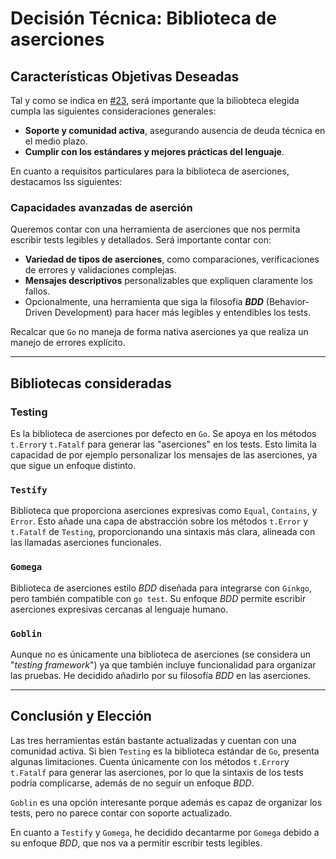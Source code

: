 # Decisión Técnica: Biblioteca de aserciones

## Características Objetivas Deseadas

Tal y como se indica en [#23](https://github.com/adiazcencillo/GranadaInfo/issues/23), será importante que la biliobteca elegida cumpla las siguientes consideraciones generales:

- **Soporte y comunidad activa**, asegurando ausencia de deuda técnica en el medio plazo.
- **Cumplir con los estándares y mejores prácticas del lenguaje**.

En cuanto a requisitos particulares para la biblioteca de aserciones, destacamos lss siguientes:

### **Capacidades avanzadas de aserción**
Queremos contar con una herramienta de aserciones que nos permita escribir tests legibles y detallados. Será importante contar con:
- **Variedad de tipos de aserciones**, como comparaciones, verificaciones de errores y validaciones complejas.
- **Mensajes descriptivos** personalizables que expliquen claramente los fallos.
- Opcionalmente, una herramienta que siga la filosofía **_BDD_** (Behavior-Driven Development) para hacer más legibles y entendibles los tests.

Recalcar que `Go` no maneja de forma nativa aserciones ya que realiza un manejo de errores explícito.

---

## Bibliotecas consideradas


### **Testing**
Es la biblioteca de aserciones por defecto en `Go`. Se apoya en los métodos `t.Error`y `t.Fatalf` para generar las "aserciones" en los tests. Esto limita la capacidad de por ejemplo personalizar los mensajes de las aserciones, ya que sigue un enfoque distinto.

### **`Testify`**
Biblioteca que proporciona aserciones expresivas como `Equal`, `Contains`, y `Error`. Esto añade una capa de abstracción sobre los métodos `t.Error` y `t.Fatalf` de `Testing`, proporcionando una sintaxis más clara, alineada con las llamadas aserciones funcionales. 

### **`Gomega`**
Biblioteca de aserciones estilo _BDD_ diseñada para integrarse con `Ginkgo`, pero también compatible con `go test`. Su enfoque _BDD_ permite escribir aserciones expresivas cercanas al lenguaje humano.

### **`Goblin`**
Aunque no es únicamente una biblioteca de aserciones (se considera un "_testing framework_") ya que también incluye funcionalidad para organizar las pruebas. He decidido añadirlo por su filosofía _BDD_ en las aserciones.

---

## Conclusión y Elección

Las tres herramientas están bastante actualizadas y cuentan con una comunidad activa. Si bien `Testing` es la biblioteca estándar de `Go`, presenta algunas limitaciones. Cuenta únicamente con los métodos `t.Error`y `t.Fatalf` para generar las aserciones, por lo que la sintaxis de los tests podría complicarse, además de no seguir un enfoque _BDD_.

`Goblin` es una opción interesante porque además es capaz de organizar los tests, pero no parece contar con soporte actualizado.

En cuanto a `Testify` y `Gomega`, he decidido decantarme por `Gomega` debido a su enfoque _BDD_, que nos va a permitir escribir tests legibles.





